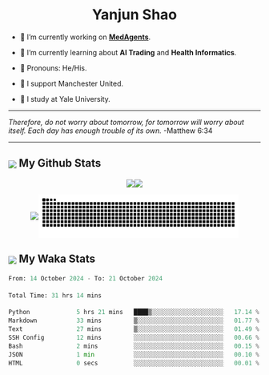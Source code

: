 

<h1 align="center">Yanjun Shao</h1>

- 🐒 I’m currently working on **[MedAgents](https://github.com/gersteinlab/MedAgents)**.

- 🦧 I’m currently learning about **AI Trading** and **Health Informatics**.

- 🦍 Pronouns: He/His.

- 👹 I support Manchester United.

- 🐶 I study at Yale University.

---

<i> Therefore, do not worry about tomorrow, for tomorrow will worry about itself. Each day has enough trouble of its own. </i> -Matthew 6:34

---

<h2><img src="https://emojis.slackmojis.com/emojis/images/1579216111/7550/pikachu_wave.gif?1579216111" align="center" width="28" /> My Github Stats</h2>

<p align="center"><img align="center" src = "https://github-readme-stats.vercel.app/api?username=super-dainiu&show_icons=true&count_private=true&theme=tokyonight&hide=issues&line_height=30" width="400px"><img align="center" src = "https://github-readme-streak-stats.herokuapp.com/?user=super-dainiu&theme=tokyonight" width="400px"></p>

<p align="center"><img align="center" width="400px" src="https://github-readme-stats.vercel.app/api/top-langs/?username=super-dainiu&layout=compact&theme=tokyonight&hide=html,tex,jupyter%20notebook"><img align="center" width="400px" src="https://github.com/super-dainiu/super-dainiu/blob/output/github-contribution-grid-snake.svg"></p>

<h2><img src="https://emojis.slackmojis.com/emojis/images/1579216111/7550/pikachu_wave.gif?1579216111" align="center" width="28" /> My Waka Stats</h2>

<!--START_SECTION:waka-->

```python
From: 14 October 2024 - To: 21 October 2024

Total Time: 31 hrs 14 mins

Python             5 hrs 21 mins   ████▒░░░░░░░░░░░░░░░░░░░░   17.14 %
Markdown           33 mins         ▒░░░░░░░░░░░░░░░░░░░░░░░░   01.77 %
Text               27 mins         ▒░░░░░░░░░░░░░░░░░░░░░░░░   01.49 %
SSH Config         12 mins         ░░░░░░░░░░░░░░░░░░░░░░░░░   00.66 %
Bash               2 mins          ░░░░░░░░░░░░░░░░░░░░░░░░░   00.15 %
JSON               1 min           ░░░░░░░░░░░░░░░░░░░░░░░░░   00.10 %
HTML               0 secs          ░░░░░░░░░░░░░░░░░░░░░░░░░   00.01 %
```

<!--END_SECTION:waka-->
